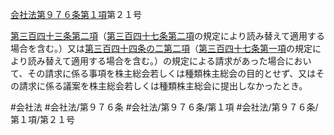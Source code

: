 [会社法第９７６条第１項](会社法＿＿＿＿第９７６条第１項)第２１号

[第三百四十三条第二項](会社法＿＿＿＿第３４３条第２項)（[第三百四十七条第二項](会社法＿＿＿＿第３４７条第２項)の規定により読み替えて適用する場合を含む。）又は[第三百四十四条の二第二項](会社法＿＿＿＿第３４４条の２第２項)（[第三百四十七条第一項](会社法＿＿＿＿第３４７条第１項)の規定により読み替えて適用する場合を含む。）の規定による請求があった場合において、その請求に係る事項を株主総会若しくは種類株主総会の目的とせず、又はその請求に係る議案を株主総会若しくは種類株主総会に提出しなかったとき。


#会社法
#会社法/第９７６条
#会社法/第９７６条/第１項
#会社法/第９７６条/第１項/第２１号
